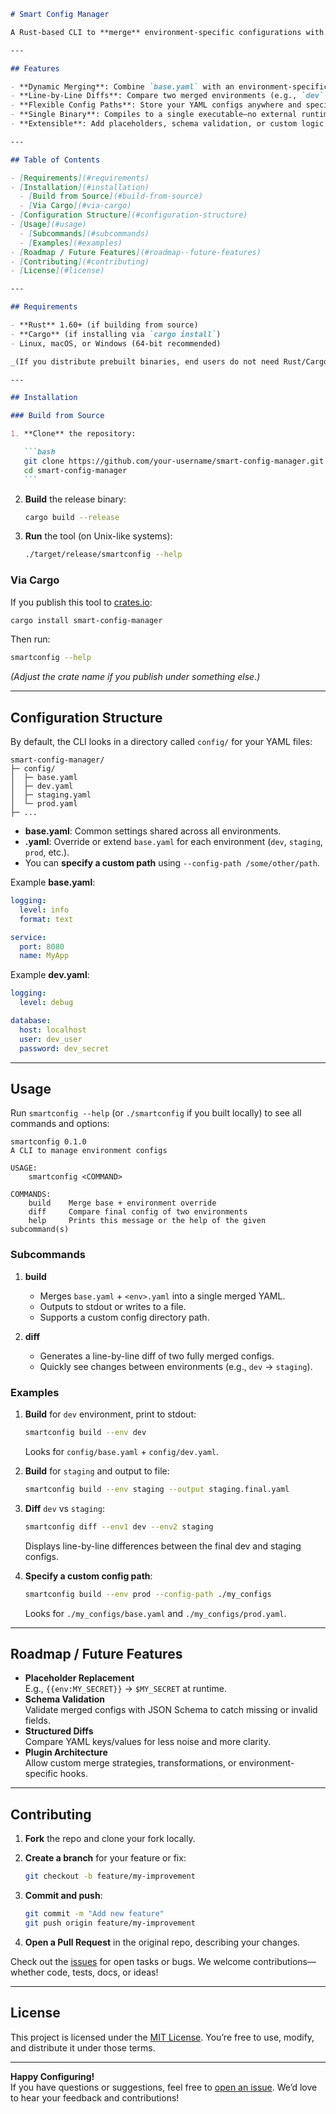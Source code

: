 ````markdown
# Smart Config Manager

A Rust-based CLI to **merge** environment-specific configurations with a base config and **compare** final configs across environments. Ideal for teams wanting a single source of truth for app settings, quick environment diffs, and a self-contained binary with minimal dependencies.

---

## Features

- **Dynamic Merging**: Combine `base.yaml` with an environment-specific YAML (`dev.yaml`, `staging.yaml`, etc.)—no typed Rust structs required.
- **Line-by-Line Diffs**: Compare two merged environments (e.g., `dev` vs `staging`) in a human-readable format.
- **Flexible Config Paths**: Store your YAML configs anywhere and specify the directory via `--config-path`.
- **Single Binary**: Compiles to a single executable—no external runtime needed.
- **Extensible**: Add placeholders, schema validation, or custom logic as needed.

---

## Table of Contents

- [Requirements](#requirements)
- [Installation](#installation)
  - [Build from Source](#build-from-source)
  - [Via Cargo](#via-cargo)
- [Configuration Structure](#configuration-structure)
- [Usage](#usage)
  - [Subcommands](#subcommands)
  - [Examples](#examples)
- [Roadmap / Future Features](#roadmap--future-features)
- [Contributing](#contributing)
- [License](#license)

---

## Requirements

- **Rust** 1.60+ (if building from source)
- **Cargo** (if installing via `cargo install`)
- Linux, macOS, or Windows (64-bit recommended)

_(If you distribute prebuilt binaries, end users do not need Rust/Cargo.)_

---

## Installation

### Build from Source

1. **Clone** the repository:

   ```bash
   git clone https://github.com/your-username/smart-config-manager.git
   cd smart-config-manager
   ```
````

2. **Build** the release binary:

   ```bash
   cargo build --release
   ```

3. **Run** the tool (on Unix-like systems):

   ```bash
   ./target/release/smartconfig --help
   ```

### Via Cargo

If you publish this tool to [crates.io](https://crates.io/):

```bash
cargo install smart-config-manager
```

Then run:

```bash
smartconfig --help
```

_(Adjust the crate name if you publish under something else.)_

---

## Configuration Structure

By default, the CLI looks in a directory called `config/` for your YAML files:

```
smart-config-manager/
├─ config/
│  ├─ base.yaml
│  ├─ dev.yaml
│  ├─ staging.yaml
│  └─ prod.yaml
├─ ...
```

- **base.yaml**: Common settings shared across all environments.
- **<env>.yaml**: Override or extend `base.yaml` for each environment (`dev`, `staging`, `prod`, etc.).
- You can **specify a custom path** using `--config-path /some/other/path`.

Example **base.yaml**:

```yaml
logging:
  level: info
  format: text

service:
  port: 8080
  name: MyApp
```

Example **dev.yaml**:

```yaml
logging:
  level: debug

database:
  host: localhost
  user: dev_user
  password: dev_secret
```

---

## Usage

Run `smartconfig --help` (or `./smartconfig` if you built locally) to see all commands and options:

```
smartconfig 0.1.0
A CLI to manage environment configs

USAGE:
    smartconfig <COMMAND>

COMMANDS:
    build    Merge base + environment override
    diff     Compare final config of two environments
    help     Prints this message or the help of the given subcommand(s)
```

### Subcommands

1. **build**

   - Merges `base.yaml` + `<env>.yaml` into a single merged YAML.
   - Outputs to stdout or writes to a file.
   - Supports a custom config directory path.

2. **diff**
   - Generates a line-by-line diff of two fully merged configs.
   - Quickly see changes between environments (e.g., `dev` → `staging`).

### Examples

1. **Build** for `dev` environment, print to stdout:

   ```bash
   smartconfig build --env dev
   ```

   Looks for `config/base.yaml` + `config/dev.yaml`.

2. **Build** for `staging` and output to file:

   ```bash
   smartconfig build --env staging --output staging.final.yaml
   ```

3. **Diff** `dev` vs `staging`:

   ```bash
   smartconfig diff --env1 dev --env2 staging
   ```

   Displays line-by-line differences between the final dev and staging configs.

4. **Specify a custom config path**:

   ```bash
   smartconfig build --env prod --config-path ./my_configs
   ```

   Looks for `./my_configs/base.yaml` and `./my_configs/prod.yaml`.

---

## Roadmap / Future Features

- **Placeholder Replacement**  
  E.g., `{{env:MY_SECRET}}` → `$MY_SECRET` at runtime.
- **Schema Validation**  
  Validate merged configs with JSON Schema to catch missing or invalid fields.
- **Structured Diffs**  
  Compare YAML keys/values for less noise and more clarity.
- **Plugin Architecture**  
  Allow custom merge strategies, transformations, or environment-specific hooks.

---

## Contributing

1. **Fork** the repo and clone your fork locally.
2. **Create a branch** for your feature or fix:

   ```bash
   git checkout -b feature/my-improvement
   ```

3. **Commit and push**:

   ```bash
   git commit -m "Add new feature"
   git push origin feature/my-improvement
   ```

4. **Open a Pull Request** in the original repo, describing your changes.

Check out the [issues](https://github.com/your-username/smart-config-manager/issues) for open tasks or bugs. We welcome contributions—whether code, tests, docs, or ideas!

---

## License

This project is licensed under the [MIT License](LICENSE). You’re free to use, modify, and distribute it under those terms.

---

**Happy Configuring!**  
If you have questions or suggestions, feel free to [open an issue](https://github.com/your-username/smart-config-manager/issues). We’d love to hear your feedback and contributions!

```

```
